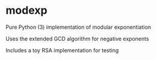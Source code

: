 # modexp

Pure Python (3) implementation of modular exponentiation

Uses the extended GCD algorithm for negative exponents

Includes a toy RSA implementation for testing

